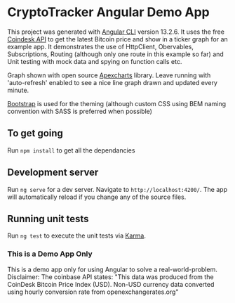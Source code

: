 # CryptoTracker Angular Demo App

This project was generated with [Angular CLI](https://github.com/angular/angular-cli) version 13.2.6. It uses the free [Coindesk API](https://api.coindesk.com/v1/bpi/currentprice.json) to get the latest Bitcoin price and show in a ticker graph for an example app. It demonstrates the use of HttpClient, Obervables, Subscriptions, Routing (although only one route in this example so far) and  Unit testing with mock data and spying on function calls etc.
 
Graph shown with open source [Apexcharts]( https://apexcharts.com/angular-chart-demos/) library. Leave running with 'auto-refresh' enabled to see a nice line graph drawn and updated every minute.

[Bootstrap](https://getbootstrap.com/) is used for the theming (although custom CSS using BEM naming convention with SASS is preferred when possible)

## To get going

Run `npm install` to get all the dependancies

## Development server

Run `ng serve` for a dev server. Navigate to `http://localhost:4200/`. The app will automatically reload if you change any of the source files.

## Running unit tests

Run `ng test` to execute the unit tests via [Karma](https://karma-runner.github.io).

### This is a Demo App Only

This is a demo app only for using Angular to solve a real-world-problem. Disclaimer: The coinbase API states: "This data was produced from the CoinDesk Bitcoin Price Index (USD). Non-USD currency data converted using hourly conversion rate from openexchangerates.org"
